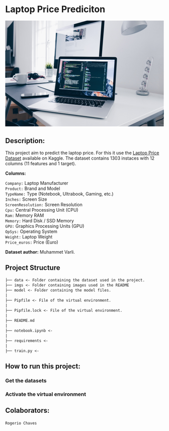 # Laptop Price Prediciton

![Laptop Price Prediciton](/imgs/laptop-homepage.jpg "Laptop Price Prediciton")

## Description:

This project aim to predict the laptop price. For this it use the [Laptop Price Dataset](https://www.kaggle.com/datasets/muhammetvarl/laptop-price) available on Kaggle. The dataset contains 1303 instaces with 12 columns (11 features and 1 target).

**Columns:**

`Company:` Laptop Manufacturer</br>
`Product:` Brand and Model</br>
`TypeName:` Type (Notebook, Ultrabook, Gaming, etc.)</br>
`Inches:` Screen Size</br>
`ScreenResolution:` Screen Resolution</br>
`Cpu:` Central Processing Unit (CPU)</br>
`Ram:` Memory RAM</br>
`Memory:` Hard Disk / SSD Memory</br>
`GPU:` Graphics Processing Units (GPU)</br>
`OpSys:` Operating System</br>
`Weight:` Laptop Weight</br>
`Price_euros:` Price (Euro)

**Dataset author:** Muhammet Varli.

## Project Structure

	├── data <- Folder containing the dataset used in the project.
	├── imgs <- Folder containing images used in the README
	├── model <- Folder containing the model files.
	|
	├── Pipfile <- File of the virtual environment.
	|
	├── Pipfile.lock <- File of the virtual environment.
	|
	├── README.md
	|
	├── notebook.ipynb <-
	|
	├── requirements <-
	|
	├── train.py <-


## How to run this project:

### Get the datasets

### Activate the virtual environment


## Colaborators:

`Rogerio Chaves`
